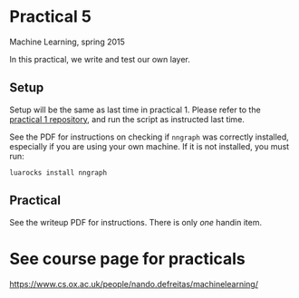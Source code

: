 # Practical 5
Machine Learning, spring 2015

In this practical, we write and test our own layer.

## Setup
Setup will be the same as last time in practical 1. Please refer to the [practical 1 repository](https://github.com/oxford-cs-ml-2015/practical1), and run the script as instructed last time.

See the PDF for instructions on checking if `nngraph` was correctly installed, especially if you are using your own machine. If it is not installed, you must run:
```
luarocks install nngraph
```

## Practical
See the writeup PDF for instructions. There is only *one* handin item.


# See course page for practicals
<https://www.cs.ox.ac.uk/people/nando.defreitas/machinelearning/>

